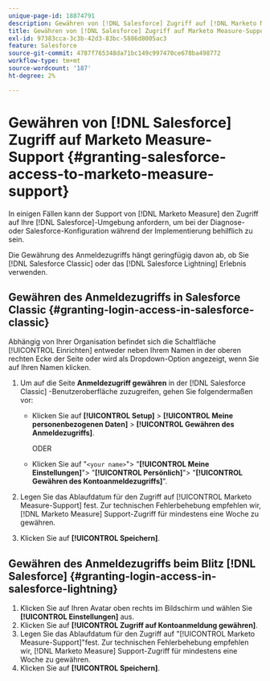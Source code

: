 ```yaml
---
unique-page-id: 18874791
description: Gewähren von [!DNL Salesforce] Zugriff auf [!DNL Marketo Measure] Support - [!DNL Marketo Measure]
title: Gewähren von [!DNL Salesforce] Zugriff auf Marketo Measure-Support
exl-id: 97383cca-3c3b-42d3-83bc-5886d8005ac3
feature: Salesforce
source-git-commit: 4787f765348da71bc149c997470ce678ba498772
workflow-type: tm+mt
source-wordcount: '187'
ht-degree: 2%

---
```


# Gewähren von [!DNL Salesforce] Zugriff auf Marketo Measure-Support {#granting-salesforce-access-to-marketo-measure-support}

In einigen Fällen kann der Support von [!DNL Marketo Measure] den Zugriff auf Ihre [!DNL Salesforce]-Umgebung anfordern, um bei der Diagnose- oder Salesforce-Konfiguration während der Implementierung behilflich zu sein.

Die Gewährung des Anmeldezugriffs hängt geringfügig davon ab, ob Sie [!DNL Salesforce Classic] oder das [!DNL Salesforce Lightning] Erlebnis verwenden.

## Gewähren des Anmeldezugriffs in Salesforce Classic {#granting-login-access-in-salesforce-classic}

Abhängig von Ihrer Organisation befindet sich die Schaltfläche [!UICONTROL Einrichten] entweder neben Ihrem Namen in der oberen rechten Ecke der Seite oder wird als Dropdown-Option angezeigt, wenn Sie auf Ihren Namen klicken.

1. Um auf die Seite **Anmeldezugriff gewähren** in der [!DNL Salesforce Classic] -Benutzeroberfläche zuzugreifen, gehen Sie folgendermaßen vor:

   * Klicken Sie auf **[!UICONTROL Setup]** > **[!UICONTROL Meine personenbezogenen Daten]** > **[!UICONTROL Gewähren des Anmeldezugriffs]**.

     ODER

   * Klicken Sie auf &quot;`<your name>`&quot;> &quot;**[!UICONTROL Meine Einstellungen]**&quot;> &quot;**[!UICONTROL Persönlich]**&quot;> &quot;**[!UICONTROL Gewähren des Kontoanmeldezugriffs]**&quot;.

1. Legen Sie das Ablaufdatum für den Zugriff auf [!UICONTROL Marketo Measure-Support] fest. Zur technischen Fehlerbehebung empfehlen wir, [!DNL Marketo Measure] Support-Zugriff für mindestens eine Woche zu gewähren.
1. Klicken Sie auf **[!UICONTROL Speichern]**.

## Gewähren des Anmeldezugriffs beim Blitz [!DNL Salesforce] {#granting-login-access-in-salesforce-lightning}

1. Klicken Sie auf Ihren Avatar oben rechts im Bildschirm und wählen Sie **[!UICONTROL Einstellungen]** aus.
1. Klicken Sie auf **[!UICONTROL Zugriff auf Kontoanmeldung gewähren]**.
1. Legen Sie das Ablaufdatum für den Zugriff auf &quot;[!UICONTROL Marketo Measure-Support]&quot;fest. Zur technischen Fehlerbehebung empfehlen wir, [!DNL Marketo Measure] Support-Zugriff für mindestens eine Woche zu gewähren.
1. Klicken Sie auf **[!UICONTROL Speichern]**.
